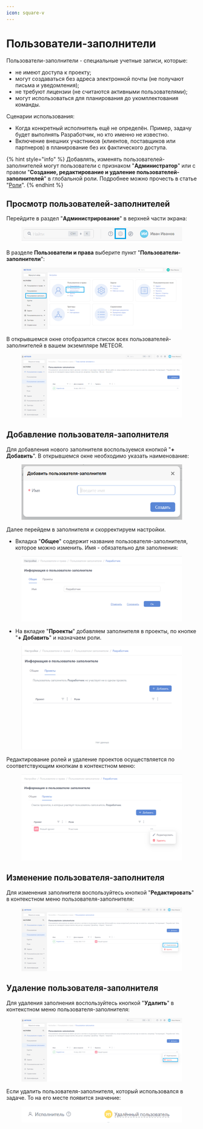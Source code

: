 ```yaml
---
icon: square-v
---
```


# Пользователи-заполнители

Пользователи-заполнители - специальные учетные записи, которые:

* не имеют доступа к проекту;
* могут создаваться без адреса электронной почты (не получают письма и уведомления);
* не требуют лицензии (не считаются активными пользователями);
* могут использоваться для планирования до укомплектования команды.

Сценарии использования:

* Когда конкретный исполнитель ещё не определён. Пример, задачу будет выполнять Разработчик, но кто именно не известно.&#x20;
* Включение внешних участников (клиентов, поставщиков или партнеров) в планирование без их фактического доступа.

{% hint style="info" %}
Добавлять, изменять пользователей-заполнителей могут пользователи с признаком "**Администратор**" или с правом "**Создание, редактирование и удаление пользователей-заполнителей**" в глобальной роли. Подробнее можно прочесть в статье "[Роли](roli-i-prava/roli.md)".
{% endhint %}

## Просмотр пользователей-заполнителей

Перейдите в раздел "**Администрирование**" в верхней части экрана:

<figure><img src="../../.gitbook/assets/image (979).png" alt=""><figcaption></figcaption></figure>

В разделе **Пользователи и права** выберите пункт "**Пользователи-заполнители**":

<figure><img src="../../.gitbook/assets/image (619).png" alt=""><figcaption></figcaption></figure>

В открывшемся окне отобразится список всех пользователей-заполнителей в вашем экземпляре METEOR.

<figure><img src="../../.gitbook/assets/image (969).png" alt=""><figcaption></figcaption></figure>

## Добавление пользователя-заполнителя

Для добавления нового заполнителя воспользуемся кнопкой "**+ Добавить**". В открывшемся окне необходимо указать наименование:

<figure><img src="../../.gitbook/assets/image (970).png" alt=""><figcaption></figcaption></figure>

Далее перейдем в заполнителя и скорректируем настройки.

* Вкладка "**Общее**" содержит название пользователя-заполнителя, которое можно изменить. Имя - обязательно для заполнения:

<figure><img src="../../.gitbook/assets/image (971).png" alt=""><figcaption></figcaption></figure>

* На вкладке "**Проекты**" добавляем заполнителя в проекты, по кнопке "**+ Добавить**" и назначаем роли.

<figure><img src="../../.gitbook/assets/image (972).png" alt=""><figcaption></figcaption></figure>

Редактирование ролей и удаление проектов осуществляется по соответствующим кнопкам в контекстном меню:

<figure><img src="../../.gitbook/assets/image (973).png" alt=""><figcaption></figcaption></figure>

## Изменение пользователя-заполнителя

Для изменения заполнителя воспользуйтесь кнопкой "**Редактировать**" в контекстном меню пользователя-заполнителя:

<figure><img src="../../.gitbook/assets/image (974).png" alt=""><figcaption></figcaption></figure>

## Удаление пользователя-заполнителя

Для удаления заполнения воспользуйтесь кнопкой "**Удалить**" в контекстном меню пользователя-заполнителя:

<figure><img src="../../.gitbook/assets/image (975).png" alt=""><figcaption></figcaption></figure>

Если удалить пользователя-заполнителя, который использовался в задаче. То на его месте появится значение:

<figure><img src="../../.gitbook/assets/image (976).png" alt=""><figcaption></figcaption></figure>
